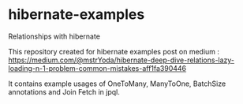 # hibernate-examples
Relationships with hibernate

This repository created for hibernate examples post on medium : https://medium.com/@mstrYoda/hibernate-deep-dive-relations-lazy-loading-n-1-problem-common-mistakes-aff1fa390446

It contains example usages of OneToMany, ManyToOne, BatchSize annotations and Join Fetch in jpql.
